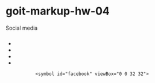 # goit-markup-hw-04


<p class="icon-text">Social media</p>
          <ul class="bottom-icon-list">
            <li><a class="bottom-icon-link"><svg class="bottom-social" width="24" height="24"><use href="./images/icons.svg#icon-instagram"></use></svg></a></li>
            <li><a class="bottom-icon-link"></a></li>
            <li><a class="bottom-icon-link"></a></li>
            <li><a class="bottom-icon-link"></a></li>
          </ul>



               <symbol id="facebook" viewBox="0 0 32 32">
<path fill="#4d5ae5" style="fill: var(--color1, #4d5ae5)" d="M32 16c0 4.418-1.791 8.418-4.686 11.314s-6.895 4.686-11.314 4.686c-4.418 0-8.418-1.791-11.314-4.686s-4.686-6.895-4.686-11.314c0-4.418 1.791-8.418 4.686-11.314s6.895-4.686 11.314-4.686c4.418 0 8.418 1.791 11.314 4.686s4.686 6.895 4.686 11.314z"></path>
<path fill="#f4f4fd" style="fill: var(--color2, #f4f4fd)" d="M18.132 11.725h1.169v-2.035c-0.202-0.028-0.895-0.090-1.702-0.090-1.685 0-2.839 1.060-2.839 3.008v1.792h-1.859v2.275h1.859v5.725h2.279v-5.724h1.784l0.283-2.275h-2.068v-1.567c0-0.658 0.178-1.108 1.094-1.108z"></path>
</symbol>
